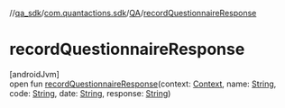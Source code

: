 //[qa_sdk](../../../index.md)/[com.quantactions.sdk](../index.md)/[QA](index.md)/[recordQuestionnaireResponse](record-questionnaire-response.md)

# recordQuestionnaireResponse

[androidJvm]\
open fun [recordQuestionnaireResponse](record-questionnaire-response.md)(context: [Context](https://developer.android.com/reference/kotlin/android/content/Context.html), name: [String](https://developer.android.com/reference/kotlin/java/lang/String.html), code: [String](https://developer.android.com/reference/kotlin/java/lang/String.html), date: [String](https://developer.android.com/reference/kotlin/java/lang/String.html), response: [String](https://developer.android.com/reference/kotlin/java/lang/String.html))
